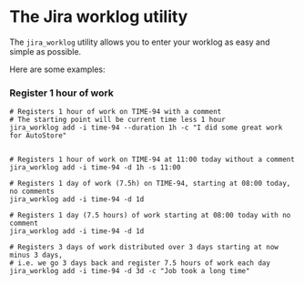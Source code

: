 # The Jira worklog utility

The `jira_worklog` utility allows you to enter your worklog as easy and simple
as possible.

Here are some examples:

### Register 1 hour of work 
````shell
# Registers 1 hour of work on TIME-94 with a comment
# The starting point will be current time less 1 hour
jira_worklog add -i time-94 --duration 1h -c "I did some great work for AutoStore"


# Registers 1 hour of work on TIME-94 at 11:00 today without a comment
jira_worklog add -i time-94 -d 1h -s 11:00 

# Registers 1 day of work (7.5h) on TIME-94, starting at 08:00 today, no comments
jira_worklog add -i time-94 -d 1d

# Registers 1 day (7.5 hours) of work starting at 08:00 today with no comment
jira_worklog add -i time-94 -d 1d 

# Registers 3 days of work distributed over 3 days starting at now minus 3 days, 
# i.e. we go 3 days back and register 7.5 hours of work each day
jira_worklog add -i time-94 -d 3d -c "Job took a long time" 

````

